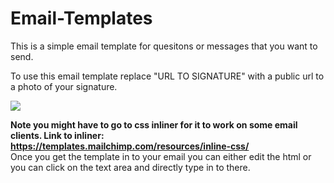 # Email-Templates
This is a simple email template for quesitons or messages that you want to send.

To use this email template replace "URL TO SIGNATURE" with a public url to a photo of your signature.

<img src="https://i.ibb.co/BsmZhWV/Capture.png">

<b>Note you might have to go to css inliner for it to work on some email clients.
Link to inliner: https://templates.mailchimp.com/resources/inline-css/ </b><br>
Once you get the template in to your email you can either edit the html or you can click on the text area and directly type in to there.

